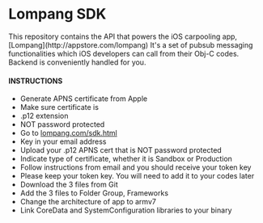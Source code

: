 Lompang SDK
===========

<p>This repository contains the API that powers the iOS carpooling app, [Lompang](http://appstore.com/lompang) It's a set of pubsub messaging functionalities which iOS developers can call from their Obj-C codes. Backend is conveniently handled for you.</p>


#### INSTRUCTIONS
* Generate APNS certificate from Apple
* Make sure certificate is
 * .p12 extension
 * NOT password protected
* Go to [lompang.com/sdk.html](http://lompang.com/sdk.html)
 * Key in your email address
 * Upload your .p12 APNS cert that is NOT password protected
 * Indicate type of certificate, whether it is Sandbox or Production
* Follow instructions from email and you should receive your token key
* Please keep your token key. You will need to add it to your codes later
* Download the 3 files from Git
* Add the 3 files to Folder Group, Frameworks
* Change the architecture of app to armv7
* Link CoreData and SystemConfiguration libraries to your binary
